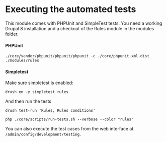 # Executing the automated tests

This module comes with PHPUnit and SimpleTest tests. You need a working Drupal 8
installation and a checkout of the Rules module in the modules folder.

#### PHPUnit

    ./core/vendor/phpunit/phpunit/phpunit -c ./core/phpunit.xml.dist ./modules/rules

#### Simpletest

Make sure simpletest is enabled:

    drush en -y simpletest rules

And then run the tests

    drush test-run 'Rules, Rules conditions'

    php ./core/scripts/run-tests.sh --verbose --color "rules"

You can also execute the test cases from the web interface at ``/admin/config/development/testing``.
